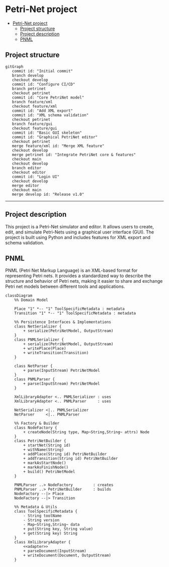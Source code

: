 # Petri-Net project

<!--toc:start-->

- [Petri-Net project](#petri-net-project)
  - [Project structure](#project-structure)
  - [Project description](#project-description)
  - [PNML](#pnml)
  <!--toc:end-->

## Project structure

```mermaid
gitGraph
   commit id: "Initial commit"
   branch develop
   checkout develop
   commit id: "Configure CI/CD"
   branch petrinet
   checkout petrinet
   commit id: "Core PetriNet model"
   branch feature/xml
   checkout feature/xml
   commit id: "Add XML export"
   commit id: "XML schema validation"
   checkout petrinet
   branch feature/gui
   checkout feature/gui
   commit id: "Basic GUI skeleton"
   commit id: "Graphical PetriNet editor"
   checkout petrinet
   merge feature/xml id: "Merge XML feature"
   checkout develop
   merge petrinet id: "Integrate PetriNet core & features"
   checkout main
   checkout develop
   branch editor
   checkout editor
   commit id: "Login UI"
   checkout develop
   merge editor
   checkout main
   merge develop id: "Release v1.0"
```

---

## Project description

This project is a Petri-Net simulator and editor. It allows users to create, edit, and simulate Petri-Nets using a graphical user interface (GUI). The project is built using Python and includes features for XML export and schema validation.

## PNML

PNML (Petri Net Markup Language) is an XML-based format for representing Petri nets. It provides a standardized way to describe the structure and behavior of Petri nets, making it easier to share and exchange Petri net models between different tools and applications.


```mermaid
classDiagram
    %% Domain Model

    Place "1" *-- "1" ToolSpecificMetadata : metadata
    Transition "1" *-- "1" ToolSpecificMetadata : metadata

    %% Persistence Interfaces & Implementations
    class NetSerializer {
        + serialize(PetriNetModel, OutputStream)
    }
    class PNMLSerializer {
        + serialize(PetriNetModel, OutputStream)
        + writePlace(Place)
        + writeTransition(Transition)
    }

    class NetParser {
        + parse(InputStream) PetriNetModel
    }
    class PNMLParser {
        + parse(InputStream) PetriNetModel
    }

    XmlLibraryAdapter <.. PNMLSerializer : uses
    XmlLibraryAdapter <.. PNMLParser     : uses

    NetSerializer <|.. PNMLSerializer
    NetParser     <|.. PNMLParser

    %% Factory & Builder
    class NodeFactory {
        + createNode(String type, Map~String,String~ attrs) Node
    }
    class PetriNetBuilder {
        + startNet(String id)
        + withName(String)
        + addPlace(String id) PetriNetBuilder
        + addTransition(String id) PetriNetBuilder
        + markAsStartNode()
        + markAsFinishNode()
        + build() PetriNetModel
    }

    PNMLParser ..> NodeFactory         : creates
    PNMLParser ..> PetriNetBuilder     : builds
    NodeFactory --|> Place
    NodeFactory --|> Transition

    %% Metadata & Utils
    class ToolSpecificMetadata {
        - String toolName
        - String version
        - Map~String,String~ data
        + put(String key, String value)
        + get(String key) String
    }
    class XmlLibraryAdapter {
        <<adapter>>
        + parseDocument(InputStream)
        + writeDocument(Document, OutputStream)
    }
```